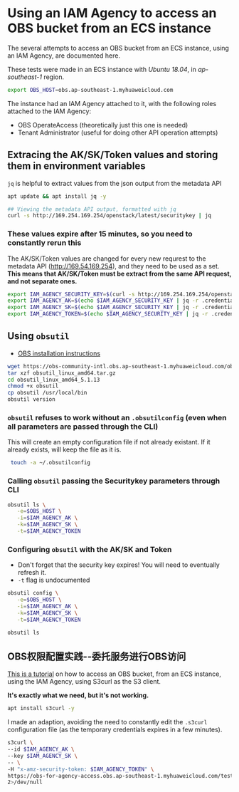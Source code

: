 # Using an IAM Agency to access an OBS bucket from an ECS instance

The several attempts to access an OBS bucket from an ECS instance, using an IAM Agency, are documented here.

These tests were made in an ECS instance with *Ubuntu 18.04*, in *ap-southeast-1* region.

```bash
export OBS_HOST=obs.ap-southeast-1.myhuaweicloud.com
```

The instance had an IAM Agency attached to it, with the following roles attached to the IAM Agency:
* OBS OperateAccess (theoretically just this one is needed)
* Tenant Administrator (useful for doing other API operation attempts)

## Extracing the AK/SK/Token values and storing them in environment variables

`jq` is helpful to extract values from the json output from the metadata API 

```bash
apt update && apt install jq -y 

## Viewing the metadata API output, formatted with jq
curl -s http://169.254.169.254/openstack/latest/securitykey | jq
```

### These values expire after 15 minutes, so you need to constantly rerun this

The AK/SK/Token values are changed for every new requrest to the metadata API (http://169.54.169.254), and they need to be used as a set. **This means that AK/SK/Token must be extract from the same API request, and not separate ones.**

```bash
export IAM_AGENCY_SECURITY_KEY=$(curl -s http://169.254.169.254/openstack/latest/securitykey | jq .)
export IAM_AGENCY_AK=$(echo $IAM_AGENCY_SECURITY_KEY | jq -r .credential.access)
export IAM_AGENCY_SK=$(echo $IAM_AGENCY_SECURITY_KEY | jq -r .credential.secret)
export IAM_AGENCY_TOKEN=$(echo $IAM_AGENCY_SECURITY_KEY | jq -r .credential.securitytoken)
```


## Using `obsutil`

* [OBS installation instructions](https://support.huaweicloud.com/intl/en-us/utiltg-obs/obs_11_0003.html)

```bash
wget https://obs-community-intl.obs.ap-southeast-1.myhuaweicloud.com/obsutil/current/obsutil_linux_amd64.tar.gz
tar xzf obsutil_linux_amd64.tar.gz
cd obsutil_linux_amd64_5.1.13
chmod +x obsutil
cp obsutil /usr/local/bin
obsutil version
```

### `obsutil` refuses to work without an `.obsutilconfig` (even when all parameters are passed through the CLI)
This will create an empty configuration file if not already existant. 
If it already exists, will keep the file as it is.

```bash
 touch -a ~/.obsutilconfig
```

### Calling `obsutil` passing the Securitykey parameters through CLI

```bash
obsutil ls \
   -e=$OBS_HOST \
   -i=$IAM_AGENCY_AK \
   -k=$IAM_AGENCY_SK \
   -t=$IAM_AGENCY_TOKEN
```

### Configuring `obsutil` with the AK/SK and Token

* Don't forget that the security key expires! You will need to eventually refresh it.
* `-t` flag is undocumented

```bash
obsutil config \
   -e=$OBS_HOST \
   -i=$IAM_AGENCY_AK \
   -k=$IAM_AGENCY_SK \
   -t=$IAM_AGENCY_TOKEN

obsutil ls
```

##  OBS权限配置实践--委托服务进行OBS访问 
[This is a tutorial](https://bbs.huaweicloud.com/blogs/100733) on how to access an OBS bucket, from an ECS instance, using the IAM Agency, using S3curl as the S3 client.

**It's exactly what we need, but it's not working.**

```bash
apt install s3curl -y
```

I made an adaption, avoiding the need to constantly edit the `.s3curl` configuration file (as the temporary credentials expires in a few minutes).

```bash
s3curl \
--id $IAM_AGENCY_AK \
--key $IAM_AGENCY_SK \
-- \
-H "x-amz-security-token: $IAM_AGENCY_TOKEN" \
https://obs-for-agency-access.obs.ap-southeast-1.myhuaweicloud.com/test123.txt \
2>/dev/null
```

